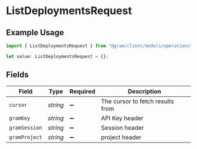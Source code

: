 # ListDeploymentsRequest

## Example Usage

```typescript
import { ListDeploymentsRequest } from "@gram/client/models/operations";

let value: ListDeploymentsRequest = {};
```

## Fields

| Field                            | Type                             | Required                         | Description                      |
| -------------------------------- | -------------------------------- | -------------------------------- | -------------------------------- |
| `cursor`                         | *string*                         | :heavy_minus_sign:               | The cursor to fetch results from |
| `gramKey`                        | *string*                         | :heavy_minus_sign:               | API Key header                   |
| `gramSession`                    | *string*                         | :heavy_minus_sign:               | Session header                   |
| `gramProject`                    | *string*                         | :heavy_minus_sign:               | project header                   |